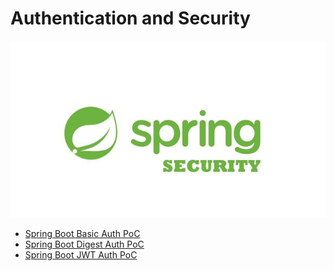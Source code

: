 # Authentication and Security

<p align="center">
	<img src="https://github.com/vitaliy-denys/Java/blob/master/authentication-and-security/img/Spring-Security-Img.jpg?raw="true" alt=""/>
</p>

- [Spring Boot Basic Auth PoC](https://github.com/vitaliy-denys/Java/tree/master/authentication-and-security/spring-boot-basic-auth-poc)
- [Spring Boot Digest Auth PoC](https://github.com/vitaliy-denys/Java/tree/master/authentication-and-security/spring-boot-digest-auth-poc)
- [Spring Boot JWT Auth PoC](https://github.com/vitaliy-denys/Java/tree/master/authentication-and-security/spring-boot-jwt-auth-poc)